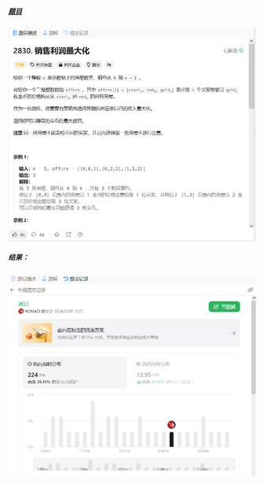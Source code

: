 ##### [题目](https://leetcode.cn/problems/maximize-the-profit-as-the-salesman/description/)
![pic](img.png)
##### 结果：
![pic](result.png)